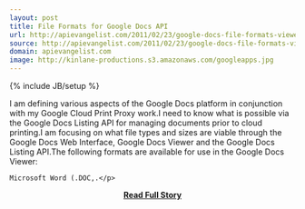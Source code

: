 ```yaml
---
layout: post
title: File Formats for Google Docs API
url: http://apievangelist.com/2011/02/23/google-docs-file-formats-viewer-web-and-api/
source: http://apievangelist.com/2011/02/23/google-docs-file-formats-viewer-web-and-api/
domain: apievangelist.com
image: http://kinlane-productions.s3.amazonaws.com/googleapps.jpg
---
```

{% include JB/setup %}<p>I am defining various aspects of the Google Docs platform in conjunction with my Google Cloud Print Proxy work.I need to know what is possible via the Google Docs Listing API for managing documents prior to cloud printing.I am focusing on what file types and sizes are viable through the Google Docs Web Interface, Google Docs Viewer and the Google Docs Listing API.The following formats are available for use in the Google Docs Viewer:

	Microsoft Word (.DOC,.</p>
<center><p><a href="http://apievangelist.com/2011/02/23/google-docs-file-formats-viewer-web-and-api/" style='padding:25px; font-sze:18px; font-weight: bold;'>Read Full Story</a></p></center>
